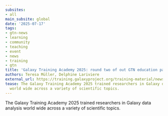 ```yaml
---
subsites:
- all
main_subsite: global
date: '2025-07-17'
tags:
- gtn-news
- learning
- community
- teaching
- event
- news
- training
- gtn
title: 'Galaxy Training Academy 2025: round two of out GTN education party!'
authors: Teresa Müller, Delphine Lariviere
external_url: https://training.galaxyproject.org/training-material/news/2025/07/17/gta-overview.html
tease: The Galaxy Training Academy 2025 trained researchers in Galaxy data analysis
  world wide across a variety of scientific topics.
---
```

The Galaxy Training Academy 2025 trained researchers in Galaxy data analysis world wide across a variety of scientific topics.